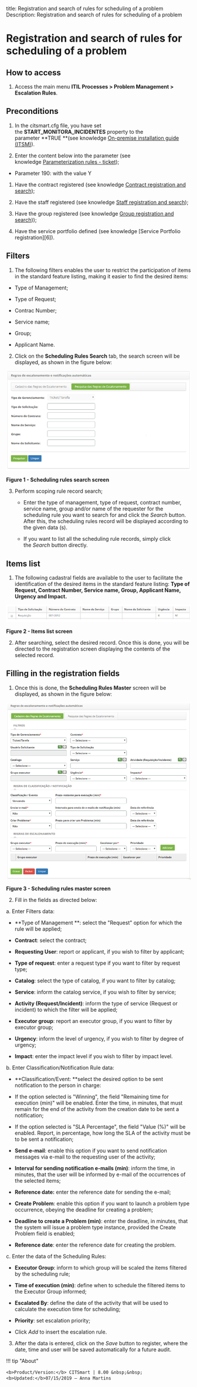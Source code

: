 title: Registration and search of rules for scheduling of a problem
Description: Registration and search of rules for scheduling of a problem

# Registration and search of rules for scheduling of a problem

How to access
-------------

1.  Access the main menu **ITIL Processes \> Problem Management \> Escalation Rules**.

Preconditions
-------------

1.  In the citsmart.cfg file, you have set
    the **START_MONITORA_INCIDENTES** property to the parameter **TRUE **(see
    knowledge [On-premise installation guide (ITSM)][1]).

2.  Enter the content below into the parameter (see knowledge [Parameterization
    rules - ticket][2]);

-   Parameter 190: with the value Y

1.  Have the contract registered (see knowledge [Contract registration and
    search][3]);

2.  Have the staff registered (see knowledge [Staff registration and
    search][4]);

3.  Have the group registered (see knowledge [Group registration and
    search][5]));

4.  Have the service portfolio defined (see knowledge [Service Portfolio
    registration][6]).

Filters
-------

1.  The following filters enables the user to restrict the participation of
    items in the standard feature listing, making it easier to find the desired
    items:

   -   Type of Management;

   -   Type of Request;

   -   Contrac Number;

   -   Service name;

   -   Group;

   -   Applicant Name.

2.  Click on the **Scheduling Rules Search** tab, the search screen will be
    displayed, as shown in the figure below:

   ![figure](images/escalation-1.png)
   
   **Figure 1 - Scheduling rules search screen**

3.  Perform scoping rule record search;

    -   Enter the type of management, type of request, contract number, service
        name, group and/or name of the requester for the scheduling rule you
        want to search for and click the *Search* button. After this, the
        scheduling rules record will be displayed according to the given data
        (s).

    -   If you want to list all the scheduling rule records, simply click
        the *Search* button directly.

Items list
----------

1.  The following cadastral fields are available to the user to facilitate the
    identification of the desired items in the standard feature listing: **Type
    of Request, Contract Number, Service name, Group, Applicant Name,
    Urgency **and** Impact.**

   ![figure](images/escalation-2.png)
   
   **Figure 2 - Items list screen**

2.  After searching, select the desired record. Once this is done, you will be
    directed to the registration screen displaying the contents of the selected
    record.

Filling in the registration fields
----------------------------------

1.  Once this is done, the **Scheduling Rules Master** screen will be displayed,
    as shown in the figure below:

   ![figure](images/escalation-3.png)
   
   **Figure 3 - Scheduling rules master screen**

2.  Fill in the fields as directed below:

   a. Enter Filters data:

   - **Type of Management **: select the "Request" option for which the rule will
    be applied;

   - **Contract**: select the contract;

   - **Requesting User**: report or applicant, if you wish to filter by
    applicant;

   - **Type of request**: enter a request type if you want to filter by request
    type;

   - **Catalog**: select the type of catalog, if you want to filter by catalog;

   - **Service**: inform the catalog service, if you wish to filter by service;

   - **Activity (Request/Incident)**: inform the type of service (Request or
    incident) to which the filter will be applied;

   - **Executor group**: report an executor group, if you want to filter by
    executor group;

   - **Urgency**: inform the level of urgency, if you wish to filter by degree of
    urgency;

   - **Impact**: enter the impact level if you wish to filter by impact level.

   b. Enter Classification/Notification Rule data:

   - **Classification/Event: **select the desired option to be sent notification
    to the person in charge:

   - If the option selected is "Winning", the field "Remaining time for
        execution (min)" will be enabled. Enter the time, in minutes, that must
        remain for the end of the activity from the creation date to be sent a
        notification;

   - If the option selected is "SLA Percentage", the field "Value (%)" will
        be enabled. Report, in percentage, how long the SLA of the activity must
        be to be sent a notification;

   - **Send e-mail**: enable this option if you want to send notification
    messages via e-mail to the requesting user of the activity;

   - **Interval for sending notification e-mails (min)**: inform the time, in
    minutes, that the user will be informed by e-mail of the occurrences of the
    selected items;

   - **Reference date:** enter the reference date for sending the e-mail;

   - **Create Problem**: enable this option if you want to launch a problem type
    occurrence, obeying the deadline for creating a problem;

   - **Deadline to create a Problem (min)**: enter the deadline, in minutes, that
    the system will issue a problem type instance, provided the Create Problem
    field is enabled;

   - **Reference date**: enter the reference date for creating the problem.

   c. Enter the data of the Scheduling Rules:

   - **Executor Group**: inform to which group will be scaled the items filtered
    by the scheduling rule;

   - **Time of execution (min)**: define when to schedule the filtered items to
    the Executor Group informed;

   - **Escalated By**: define the date of the activity that will be used to
    calculate the execution time for scheduling;

   - **Priority**: set escalation priority;

   - Click *Add* to insert the escalation rule.

3.  After the data is entered, click on the *Save* button to register, where the
    date, time and user will be saved automatically for a future audit.

[1]:/en-us/citsmart-platform-7/plataform-administration/parameters-list/parametrizaion-ticket.html
[2]:/en-us/citsmart-platform-7/additional-features/contract-management/use/register-contract.html
[3]:/en-us/citsmart-platform-7/initial-settings/access-settings/user/employee.html
[4]:/en-us/citsmart-platform-7/initial-settings/access-settings/user/group.html
[5]:/en-us/citsmart-platform-7/processes/portfolio-and-catalog/register.html


!!! tip "About"

    <b>Product/Version:</b> CITSmart | 8.00 &nbsp;&nbsp;
    <b>Updated:</b>07/15/2019 – Anna Martins
